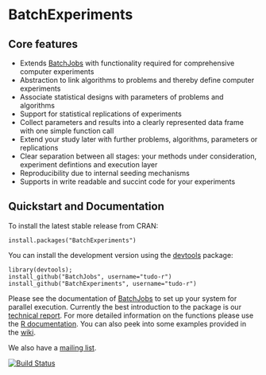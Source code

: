 # BatchExperiments

## Core features
* Extends [BatchJobs](https://github.com/tudo-r/BatchJobs) with functionality required for comprehensive computer experiments
* Abstraction to link algorithms to problems and thereby define computer experiments
* Associate statistical designs with parameters of problems and algorithms
* Support for statistical replications of experiments
* Collect parameters and results into a clearly represented data frame with one simple function call
* Extend your study later with further problems, algorithms, parameters or replications
* Clear separation between all stages: your methods under consideration, experiment defintions and execution layer
* Reproducibility due to internal seeding mechanisms
* Supports in write readable and succint code for your experiments


## Quickstart and Documentation
To install the latest stable release from CRAN:
```splus
install.packages("BatchExperiments")
```
You can install the development version using the [devtools](http://cran.r-project.org/web/packages/devtools) package:
```splus
library(devtools);
install_github("BatchJobs", username="tudo-r")
install_github("BatchExperiments", username="tudo-r")
```
Please see the documentation of [BatchJobs](https://github.com/tudo-r/BatchJobs) to set up your system for parallel execution.
Currently the best introduction to the package is our [technical report](http://sfb876.tu-dortmund.de/PublicPublicationFiles/bischl_etal_2012a.pdf).
For more detailed information on the functions please use the [R documentation](http://tudo-r.github.io/BatchExperiments/).
You can also peek into some examples provided in the [wiki](../../wiki).

We also have a [mailing list](http://groups.google.com/group/batchjobs).

[![Build Status](https://travis-ci.org/tudo-r/BatchExperiments.png)](https://travis-ci.org/tudo-r/BatchExperiments)
